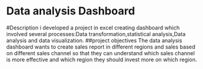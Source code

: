 # Data analysis Dashboard 
#Description
i developed a project in excel creating dashboard which involved several processes:Data transformation,statistical analysis,Data analysis and data visualization.
##project objectives
The data analysis dashboard wants to create sales report in different regions and sales based on different sales channel so that they can understand which sales channel is more effective
and which region they should invest more on which region.
